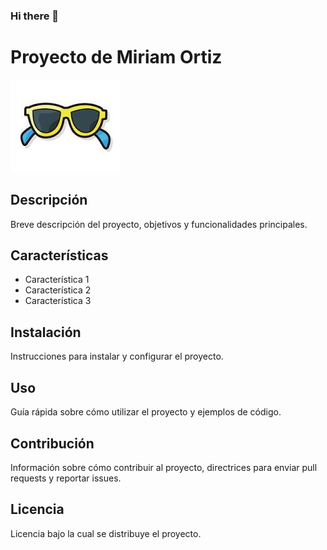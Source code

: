 ### Hi there 👋


# Proyecto de Miriam Ortiz 
![Imagen de Portada](recursos/gafas.jpg)

## Descripción
Breve descripción del proyecto, objetivos y funcionalidades principales.

## Características
- Característica 1
- Característica 2
- Característica 3

## Instalación
Instrucciones para instalar y configurar el proyecto.

## Uso
Guía rápida sobre cómo utilizar el proyecto y ejemplos de código.

## Contribución
Información sobre cómo contribuir al proyecto, directrices para enviar pull requests y reportar issues.

## Licencia
Licencia bajo la cual se distribuye el proyecto.
